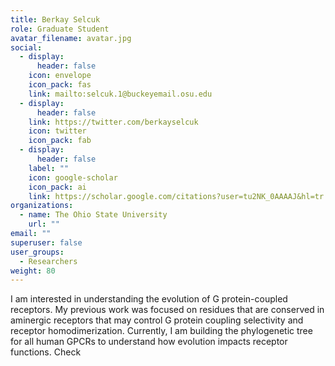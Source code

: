 ```yaml
---
title: Berkay Selcuk
role: Graduate Student
avatar_filename: avatar.jpg
social:
  - display:
      header: false
    icon: envelope
    icon_pack: fas
    link: mailto:selcuk.1@buckeyemail.osu.edu
  - display:
      header: false
    link: https://twitter.com/berkayselcuk
    icon: twitter
    icon_pack: fab
  - display:
      header: false
    label: ""
    icon: google-scholar
    icon_pack: ai
    link: https://scholar.google.com/citations?user=tu2NK_0AAAAJ&hl=tr
organizations:
  - name: The Ohio State University
    url: ""
email: ""
superuser: false
user_groups:
  - Researchers
weight: 80
---
```

<!--StartFragment-->

I am interested in understanding the evolution of G protein-coupled receptors. My previous work was focused on residues that are conserved in aminergic receptors that may control G protein coupling selectivity and receptor homodimerization. Currently, I am building the phylogenetic tree for all human GPCRs to understand how evolution impacts receptor functions. Check

<!--EndFragment-->
